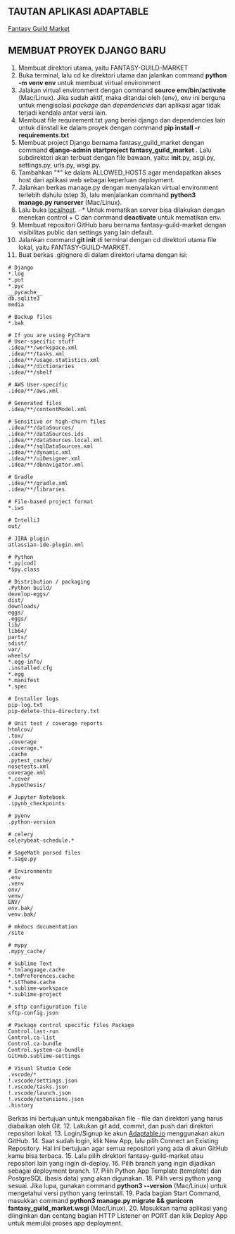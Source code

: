 ## TAUTAN APLIKASI ADAPTABLE
[Fantasy Guild Market](https://fantasy-guild-market.adaptable.app)

## MEMBUAT PROYEK DJANGO BARU
1. Membuat direktori utama, yaitu FANTASY-GUILD-MARKET
2. Buka terminal, lalu cd ke direktori utama dan jalankan command **python -m venv env** untuk membuat virtual environment
3. Jalakan virtual environment dengan command **source env/bin/activate** (Mac/Linux). Jika sudah aktif, maka ditandai oleh (env), env ini berguna untuk mengisolasi *package* dan *dependencies* dari aplikasi agar tidak terjadi kendala antar versi lain.
4. Membuat file requirement.txt yang berisi django dan dependencies lain untuk diinstall ke dalam proyek dengan command **pip install -r requirements.txt**
5. Membuat project Django bernama fantasy_guild_market dengan command **django-admin startproject fantasy_guild_market .** Lalu subdirektori akan terbuat dengan file bawaan, yaitu: __init__.py, asgi.py, settings.py, urls.py, wsgi.py.
6. Tambahkan "*" ke dalam ALLOWED_HOSTS agar mendapatkan akses host dari aplikasi web sebagai keperluan deployment.
7. Jalankan berkas manage.py dengan menyalakan virtual environment terlebih dahulu (step 3), lalu menjalankan command **python3 manage.py runserver** (Mac/Linux).
8. Lalu buka [localhost](http://localhost:8000/).
⋅⋅* Untuk mematikan server bisa dilakukan dengan menekan control + C dan command **deactivate** untuk mematikan env.
9. Membuat repositori GitHub baru bernama fantasy-guild-market dengan visibilitas public dan settings yang lain default.
10. Jalankan command **git init** di terminal dengan cd direktori utama file lokal, yaitu FANTASY-GUILD-MARKET.
11. Buat berkas .gitignore di dalam direktori utama dengan isi:
```
# Django
*.log
*.pot
*.pyc
__pycache__
db.sqlite3
media

# Backup files
*.bak 

# If you are using PyCharm
# User-specific stuff
.idea/**/workspace.xml
.idea/**/tasks.xml
.idea/**/usage.statistics.xml
.idea/**/dictionaries
.idea/**/shelf

# AWS User-specific
.idea/**/aws.xml

# Generated files
.idea/**/contentModel.xml

# Sensitive or high-churn files
.idea/**/dataSources/
.idea/**/dataSources.ids
.idea/**/dataSources.local.xml
.idea/**/sqlDataSources.xml
.idea/**/dynamic.xml
.idea/**/uiDesigner.xml
.idea/**/dbnavigator.xml

# Gradle
.idea/**/gradle.xml
.idea/**/libraries

# File-based project format
*.iws

# IntelliJ
out/

# JIRA plugin
atlassian-ide-plugin.xml

# Python
*.py[cod] 
*$py.class 

# Distribution / packaging 
.Python build/ 
develop-eggs/ 
dist/ 
downloads/ 
eggs/ 
.eggs/ 
lib/ 
lib64/ 
parts/ 
sdist/ 
var/ 
wheels/ 
*.egg-info/ 
.installed.cfg 
*.egg 
*.manifest 
*.spec 

# Installer logs 
pip-log.txt 
pip-delete-this-directory.txt 

# Unit test / coverage reports 
htmlcov/ 
.tox/ 
.coverage 
.coverage.* 
.cache 
.pytest_cache/ 
nosetests.xml 
coverage.xml 
*.cover 
.hypothesis/ 

# Jupyter Notebook 
.ipynb_checkpoints 

# pyenv 
.python-version 

# celery 
celerybeat-schedule.* 

# SageMath parsed files 
*.sage.py 

# Environments 
.env 
.venv 
env/ 
venv/ 
ENV/ 
env.bak/ 
venv.bak/ 

# mkdocs documentation 
/site 

# mypy 
.mypy_cache/ 

# Sublime Text
*.tmlanguage.cache 
*.tmPreferences.cache 
*.stTheme.cache 
*.sublime-workspace 
*.sublime-project 

# sftp configuration file 
sftp-config.json 

# Package control specific files Package 
Control.last-run 
Control.ca-list 
Control.ca-bundle 
Control.system-ca-bundle 
GitHub.sublime-settings 

# Visual Studio Code
.vscode/* 
!.vscode/settings.json 
!.vscode/tasks.json 
!.vscode/launch.json 
!.vscode/extensions.json 
.history
```
Berkas ini bertujuan untuk mengabaikan file - file dan direktori yang harus diabaikan oleh Git. 
12. Lakukan git add, commit, dan push dari direktori repositori lokal. 
13. Login/Signup ke akun [Adaptable.io](https://adaptable.io/) menggunakan akun GitHub.
14. Saat sudah login, klik New App, lalu pilih Connect an Existing Repository. Hal ini bertujuan agar semua repositori yang ada di akun GitHub kamu bisa terbaca. 
15. Lalu pilih direktori fantasy-guild-market atau repositori lain yang ingin di-deploy. 
16. Pilih branch yang ingin dijadikan sebagai deployment branch. 
17. Pilih Python App Template (template) dan PostgreSQL (basis data) yang akan digunakan.
18. Pilih versi python yang sesuai. Jika lupa, gunakan command **python3 --version** (Mac/Linux) untuk mengetahui versi python yang terinstall. 
19. Pada bagian Start Command, masukkan command **python3 manage.py migrate && gunicorn fantasy_guild_market.wsgi** (Mac/Linux).
20. Masukkan nama aplikasi yang diinginkan dan centang bagian HTTP Listener on PORT dan klik Deploy App untuk memulai proses app deployment.